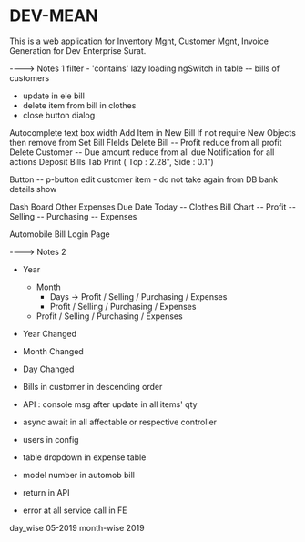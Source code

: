# DEV-MEAN
This is a web application for Inventory Mgnt, Customer Mgnt, Invoice Generation for Dev Enterprise Surat.

----> Notes 1
filter - 'contains'
lazy loading
ngSwitch in table
  -- bills of customers

- update in ele bill
- delete item from bill in clothes
- close button dialog

Autocomplete text box width
Add Item in New Bill
  If not require New Objects then remove from
  Set Bill FIelds
Delete Bill
  -- Profit reduce from all profit
Delete Customer
 -- Due amount reduce from all due
Notification for all actions
Deposit
Bills Tab
Print ( Top : 2.28", Side : 0.1")

Button -- p-button
edit customer item - do not take again from DB 
bank details show

Dash Board
Other Expenses
Due Date Today -- Clothes Bill
Chart 
  -- Profit
  -- Selling
  -- Purchasing 
  -- Expenses

Automobile Bill
Login Page

----> Notes 2
- Year
  - Month
    - Days -> Profit / Selling / Purchasing / Expenses
    - Profit / Selling / Purchasing / Expenses
  - Profit / Selling / Purchasing / Expenses

- Year Changed
- Month Changed
- Day Changed


- Bills in customer in descending order
- API : console msg after update in all items' qty
- async await in all affectable or respective controller
- users in config
- table dropdown in expense table
- model number in automob bill
- return in API
- error at all service call in FE

day_wise 05-2019
month-wise 2019
